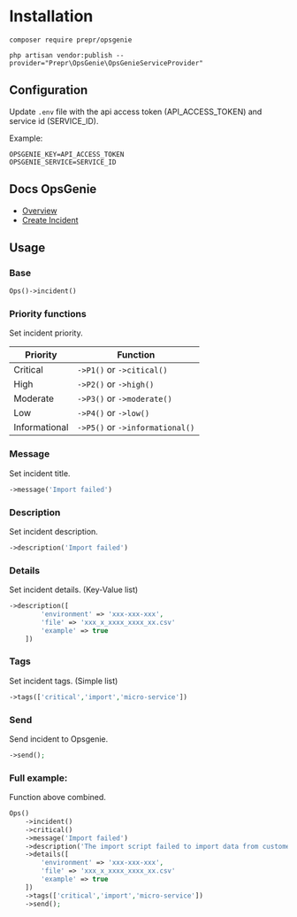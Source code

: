 # Installation

```
composer require prepr/opsgenie
```

```
php artisan vendor:publish --provider="Prepr\OpsGenie\OpsGenieServiceProvider"
```

## Configuration

Update `.env` file with the api access token (API_ACCESS_TOKEN) and service id (SERVICE_ID).

Example:

```
OPSGENIE_KEY=API_ACCESS_TOKEN
OPSGENIE_SERVICE=SERVICE_ID
```

## Docs OpsGenie

- [Overview](https://docs.opsgenie.com/docs/api-overview)
- [Create Incident](https://docs.opsgenie.com/docs/incident-api#create-incident)

## Usage

### Base

```php
Ops()->incident()
```

### Priority functions

Set incident priority.

|Priority|Function|
|---|---|
|Critical| `->P1()` or `->citical()`|
|High| `->P2()` or `->high()`|
|Moderate| `->P3()` or `->moderate()`|
|Low| `->P4()` or `->low()`|
|Informational| `->P5()` or `->informational()`|

### Message

Set incident title.

```php
->message('Import failed')
```

### Description

Set incident description.

```php
->description('Import failed')
```

### Details

Set incident details. (Key-Value list)

```php
->description([
        'environment' => 'xxx-xxx-xxx',
        'file' => 'xxx_x_xxxx_xxxx_xx.csv'
        'example' => true
    ])
```

### Tags

Set incident tags. (Simple list)

```php
->tags(['critical','import','micro-service'])
```

### Send

Send incident to Opsgenie.

```php
->send();
```

### Full example:

Function above combined.

```php
Ops()
    ->incident()
    ->critical()
    ->message('Import failed')
    ->description('The import script failed to import data from customer X.')
    ->details([
        'environment' => 'xxx-xxx-xxx',
        'file' => 'xxx_x_xxxx_xxxx_xx.csv'
        'example' => true
    ])
    ->tags(['critical','import','micro-service'])
    ->send();
```
